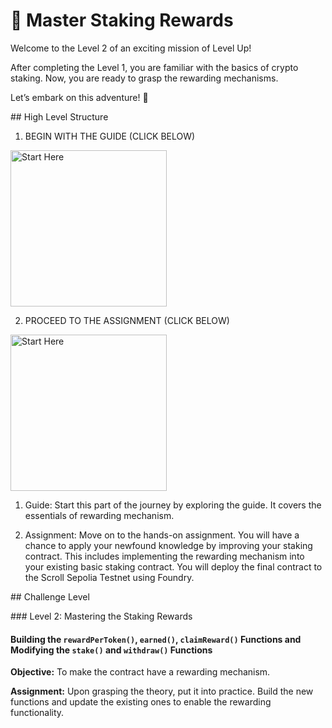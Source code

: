 # 🚀 Master Staking Rewards

Welcome to the Level 2 of an exciting mission of Level Up!

After completing the Level 1, you are familiar with the basics of crypto staking. Now, you are ready to grasp the rewarding mechanisms.

Let’s embark on this adventure! 🚀

## High Level Structure

1. BEGIN WITH THE GUIDE (CLICK BELOW)

<img alt="Start Here" width= "250px" src="../images/guide.png" />

2. PROCEED TO THE ASSIGNMENT (CLICK BELOW)

<img alt="Start Here" width= "250px" src="../images/assignment.png" />

1. Guide: Start this part of the journey by exploring the guide. It covers the essentials of rewarding mechanism.

2. Assignment: Move on to the hands-on assignment. You will have a chance to apply your newfound knowledge by improving your staking contract. This includes implementing the rewarding mechanism into your existing basic staking contract. You will deploy the final contract to the Scroll Sepolia Testnet using Foundry.

## Challenge Level

### Level 2: Mastering the Staking Rewards

#### Building the `rewardPerToken()`, `earned()`, `claimReward()` Functions and Modifying the `stake()` and `withdraw()` Functions

**Objective:** To make the contract have a rewarding mechanism.

**Assignment:** Upon grasping the theory, put it into practice. Build the new functions and update the existing ones to enable the rewarding functionality.